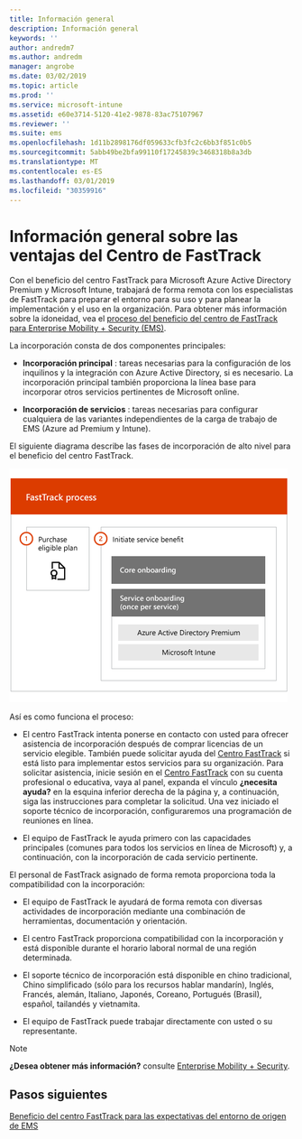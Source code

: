 ```yaml
---
title: Información general
description: Información general
keywords: ''
author: andredm7
ms.author: andredm
manager: angrobe
ms.date: 03/02/2019
ms.topic: article
ms.prod: ''
ms.service: microsoft-intune
ms.assetid: e60e3714-5120-41e2-9878-83ac75107967
ms.reviewer: ''
ms.suite: ems
ms.openlocfilehash: 1d11b2898176df059633cfb3fc2c6bb3f851c0b5
ms.sourcegitcommit: 5abb49be2bfa99110f17245839c3468318b8a3db
ms.translationtype: MT
ms.contentlocale: es-ES
ms.lasthandoff: 03/01/2019
ms.locfileid: "30359916"
---
```

# <a name="fasttrack-center-benefit-overview"></a>Información general sobre las ventajas del Centro de FastTrack

Con el beneficio del centro FastTrack para Microsoft Azure Active Directory Premium y Microsoft Intune, trabajará de forma remota con los especialistas de FastTrack para preparar el entorno para su uso y para planear la implementación y el uso en la organización. Para obtener más información sobre la idoneidad, vea el [proceso del beneficio del centro de FastTrack para Enterprise Mobility + Security (EMS)](EMS-fasttrack-process.md).

La incorporación consta de dos componentes principales:

-   **Incorporación principal** : tareas necesarias para la configuración de los inquilinos y la integración con Azure Active Directory, si es necesario. La incorporación principal también proporciona la línea base para incorporar otros servicios pertinentes de Microsoft online.

-   **Incorporación de servicios** : tareas necesarias para configurar cualquiera de las variantes independientes de la carga de trabajo de EMS (Azure ad Premium y Intune).

El siguiente diagrama describe las fases de incorporación de alto nivel para el beneficio del centro FastTrack.

![Fases de incorporación de alto nivel del uso del beneficio del centro FastTrack](./media/ft-onboarding-process.png)

Así es como funciona el proceso:

- El centro FastTrack intenta ponerse en contacto con usted para ofrecer asistencia de incorporación después de comprar licencias de un servicio elegible. También puede solicitar ayuda del [Centro FastTrack](https://go.microsoft.com/fwlink/?linkid=780698) si está listo para implementar estos servicios para su organización. Para solicitar asistencia, inicie sesión en el [Centro FastTrack](https://go.microsoft.com/fwlink/?linkid=780698) con su cuenta profesional o educativa, vaya al panel, expanda el vínculo **¿necesita ayuda?** en la esquina inferior derecha de la página y, a continuación, siga las instrucciones para completar la solicitud. Una vez iniciado el soporte técnico de incorporación, configuraremos una programación de reuniones en línea.

-   El equipo de FastTrack le ayuda primero con las capacidades principales (comunes para todos los servicios en línea de Microsoft) y, a continuación, con la incorporación de cada servicio pertinente.

El personal de FastTrack asignado de forma remota proporciona toda la compatibilidad con la incorporación:

-   El equipo de FastTrack le ayudará de forma remota con diversas actividades de incorporación mediante una combinación de herramientas, documentación y orientación.

-   El centro FastTrack proporciona compatibilidad con la incorporación y está disponible durante el horario laboral normal de una región determinada.

-   El soporte técnico de incorporación está disponible en chino tradicional, Chino simplificado (sólo para los recursos hablar mandarín), Inglés, Francés, alemán, Italiano, Japonés, Coreano, Portugués (Brasil), español, tailandés y vietnamita.

-   El equipo de FastTrack puede trabajar directamente con usted o su representante.

> [!NOTE]
> **¿Desea obtener más información?** consulte [Enterprise Mobility + Security](https://www.microsoft.com/cloud-platform/enterprise-mobility).

## <a name="next-steps"></a>Pasos siguientes

[Beneficio del centro FastTrack para las expectativas del entorno de origen de EMS](EMS-source-environment-expectations.md)
